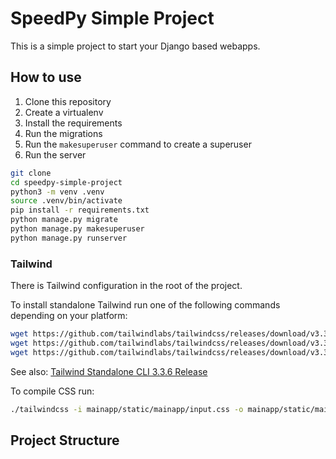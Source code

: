 # SpeedPy Simple Project

This is a simple project to start your Django based webapps.

## How to use

1. Clone this repository
2. Create a virtualenv
3. Install the requirements
4. Run the migrations
5. Run the `makesuperuser` command to create a superuser
6. Run the server

```bash
git clone
cd speedpy-simple-project
python3 -m venv .venv
source .venv/bin/activate
pip install -r requirements.txt
python manage.py migrate
python manage.py makesuperuser
python manage.py runserver
```

### Tailwind
There is Tailwind configuration in the root of the project.

To install standalone Tailwind run one of the following commands depending on your platform:
```bash
wget https://github.com/tailwindlabs/tailwindcss/releases/download/v3.3.6/tailwindcss-macos-x64 -o tailwindcss
wget https://github.com/tailwindlabs/tailwindcss/releases/download/v3.3.6/tailwindcss-macos-arm64 -o tailwindcss
wget https://github.com/tailwindlabs/tailwindcss/releases/download/v3.3.6/tailwindcss-linux-x64 -o tailwindcss
```

See also: [Tailwind Standalone CLI 3.3.6 Release](https://github.com/tailwindlabs/tailwindcss/releases/tag/v3.3.6)

To compile CSS run:

```bash
./tailwindcss -i mainapp/static/mainapp/input.css -o mainapp/static/mainapp/styles.css

```


## Project Structure

